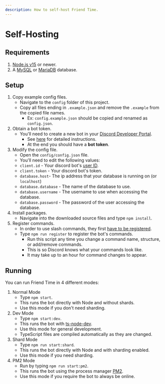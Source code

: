 ```yaml
---
description: How to self-host Friend Time.
---
```


# Self-Hosting

## Requirements

1. [Node.js v15](https://nodejs.org/) or newer.
2. A [MySQL](https://www.mysql.com/) or [MariaDB](https://mariadb.org/) database.

## Setup

1. Copy example config files.
    * Navigate to the `config` folder of this project.
    * Copy all files ending in `.example.json` and remove the `.example` from the copied file names.
        * Ex: `config.example.json` should be copied and renamed as `config.json`.
2. Obtain a bot token.
    * You'll need to create a new bot in your [Discord Developer Portal](https://discord.com/developers/applications/).
        * See [here](https://www.writebots.com/discord-bot-token/) for detailed instructions.
        * At the end you should have a **bot token**.
3. Modify the config file.
    * Open the `config/config.json` file.
    * You'll need to edit the following values:
    * `client.id` - Your discord bot's [user ID](https://techswift.org/2020/04/22/how-to-find-your-user-id-on-discord/).
    * `client.token` - Your discord bot's token.
    * `database.host`- The ip address that your database is running on \(or `localhost`\)
    * `database.database` - The name of the database to use.
    * `database.username` - The username to use when accessing the database.
    * `database.password` - The password of the user accessing the database.
4. Install packages.
    * Navigate into the downloaded source files and type `npm install`.
5. Register commands.
    * In order to use slash commands, they first [have to be registered](https://discordjs.guide/interactions/registering-slash-commands.html#registering-slash-commands).
    * Type `npm run register` to register the bot's commands.
        * Run this script any time you change a command name, structure, or add/remove commands.
        * This is so Discord knows what your commands look like.
        * It may take up to an hour for command changes to appear.

## Running

You can run Friend Time in 4 different modes:

1. Normal Mode
    * Type `npm start`.
    * This runs the bot directly with Node and without shards.
    * Use this mode if you don't need sharding.
2. Dev Mode
    * Type `npm start:dev`.
    * This runs the bot with [ts-node-dev](https://www.npmjs.com/package/ts-node-dev).
    * Use this mode for general development.
    * TypeScript files are compiled automatically as they are changed.
3. Shard Mode
    * Type `npm run start:shard`.
    * This runs the bot directly with Node and with sharding enabled.
    * Use this mode if you need sharding.
4. PM2 Mode
    * Run by typing `npm run start:pm2`.
    * This runs the bot using the process manager [PM2](https://pm2.keymetrics.io/).
    * Use this mode if you require the bot to always be online.

